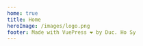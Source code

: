 ```yaml
---
home: true
title: Home
heroImage: /images/logo.png
footer: Made with VuePress ❤️ by Duc. Ho Sy
---
```


<!--Main Content Area-->
<HomePage />
